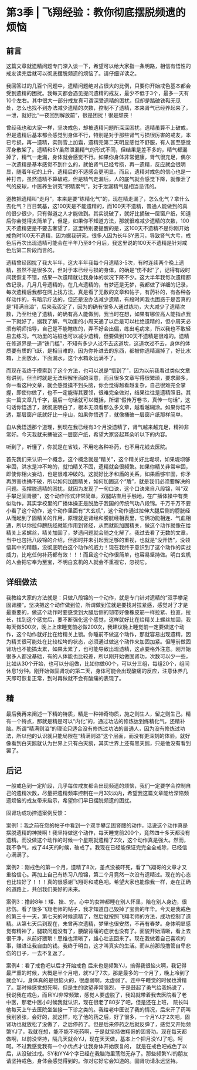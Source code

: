 # 第3季 | 飞翔经验：教你彻底摆脱频遗的烦恼

## 前言

这篇文章就遗精问题专门深入谈一下，希望可以给大家指一条明路，相信有悟性的戒友读完后就可以彻底摆脱频遗的烦恼了。请仔细详读之。

我回答过的几百个问题中，遗精问题绝对占很大的比例，只要你开始戒色基本都会受到遗精的困扰。我每天都会遇见提问遗精的戒友，最少不低于3个，最多一天有10个左右。其中很大一部分戒友真可谓深受遗精的困扰，但却是踏破铁鞋无觅处，怎么也找不到办法减少遗精的次数，控制不了遗精，本来肾气已经养起来了，一泄，就好比“一夜回到解放前”，很是困扰！很是颓丧！

曾经我也和大家一样，坚决戒色，却被遗精问题所深深困扰，遗精虽算不上破戒，但是遗精后基本都会感觉到身体不行，特别是对于那些肾气亏损很厉害的戒友，本已亏损，再一遗精，实则雪上加霜，遗精完第二天明显感觉不舒服，有人甚至感觉浑身散架了。遗精和SY虽然泄漏精气的形式不同，但结果是差不多的，精气都漏掉了，精气一走漏，身体就会感觉不行。如果你身体非常健康，肾气很充足，偶尔一次遗精是基本感觉不到什么的，就怕肾气已经亏损，再一遗精，反应就会很明显，随着年纪的上升，遗精后的不适感会更明显。而且，遗精对戒色的信心也是一种打击，虽然遗精不算破戒，但是精气走漏后，人的底气就会感觉下降，就像泄了气的皮球，中医养生讲究“积精累气”，对于泄漏精气是相当忌讳的。

道教把遗精叫“走丹”，本来是要“练精化气”的，现在精走漏了，怎么化气？拿什么去化气？百日筑基，这100天是不能遗精的，而100天不遗精，普通人能做到的真的很少很少，只有得道之人才能做到。其实说破了，就好比捅破一层窗户纸，知道后你会觉得太简单了，但是，如果你不知道方法，那就很难减少遗精的次数，100天不遗精更是不要去奢望了，这里特别要提醒的是，这100天不遗精不是你刚开始戒色时100天不遗精，因为据我研究，很多人因为长年SY恶习，导致肾气大亏，戒色后再次出现遗精可能会在半年乃至8个月后，我这里说的100天不遗精是针对戒色后第二阶段而言的。


遗精曾经困扰了我大半年，这大半年我每个月遗精3-5次，有时连续两个晚上遗精，虽然不是很多次，但对于本已经亏损的身体，的确是“伤不起”了，记得有段时间我恢复不错，结果一次遗精就让我身体的状况下降不少。这大半年我每次遗精都做记录，几月几号遗精的，在几点遗精的，有梦还是无梦，我都做了详细的记录，每次遗精后我都在网上找方法，真是看了无数的文章和帖子，有药补的，有各种各样动作的，有暗示疗法的，但还是没办法减少遗精，有段时间我也困惑于是否真的是“精满自溢”，后来我否定了，因为的确有很多人通过练功，大大减少了遗精次数，乃至杜绝了遗精，的确有高人能做到，我当时在想，如果有哪位高人能指点我一下就好了，据我了解，气功里的小周天通了以后是可以杜绝遗精的，但小周天必须有明师指导，自己是不能瞎练的，弄不好会出偏，练出毛病来，所以我也不敢轻易去练习。气功里的站桩也可以减少遗精，但要做到100天不遗精是很难的。遗精在修道界是一道“铁门槛”，不知有多少人过不去这道坎，这道坎过不去，身体的体质要有质的飞跃，是相当难的，因为你补进去的东西，都被你遗精漏掉了，好比水箱，上面放水，下面漏水，这个水箱永远满不了。

而现在我终于摸索到了这个方法，也可以说是“悟到了”，因为以前我看过类似文章有讲到，但当时就是无法理解里面的深意，而且很多文章写得很繁琐，要求颇多，你一看这种文章，就会感觉摸不到头脑，你会觉得越看越复杂，自己很难完全掌握，即使你做了，也不一定能得其要领，很难完全做对，结果往往是遗精照旧。其实一篇文章几千字，最后一句话就可以概括，所谓“假传万卷书，真传一句话”，这句话你悟透了，就彻底明白了，根本无须看那么多文章，越看越糊涂。如果你悟不透，那层窗户纸就好比一座山，如果你悟透了，就像捅破一层窗户纸那样简单。

自从我悟透那个道理，到现在我已经有3个月没遗精了，肾气越来越充足，精神非常好。今天我就来捅破这一层窗户纸，希望大家竖起耳朵听以下的内容。

听到了，听懂了，你就是在省钱，不用吃各种补药，也不用花钱去医院。

首先我们来认识一个概念，这个概念就是“精关”，这个精关好比堤坝，如果堤坝够牢固，洪水是冲不垮的，就怕精关不固，遗精就会很频繁。如果你精关非常牢固，即使你相火妄动，也是很难冲破的。这就好比矛和盾的关系，如果盾够牢固，你矛再厉害也捅不破，所以如何加固精关，如何加固这个“盾”，就是我们必须要解决的问题。我摆脱遗精的困扰，就因为发现了一句口诀，这个口诀来自八段锦，叫“双手攀足固肾腰”，这个动作形式非常简单，双腿站直用手触地，在广播体操中有类似动作，其实学校里的广播体操正是脱胎于我国的传统气功八段锦。千万千万不要小看了这个动作，这个动作里面有“大玄机”，这个动作通过拉伸大腿后侧的膀胱经从而起到了固精关的作用，原理就是肾经和膀胱经相表里，它俩功能相连、气血相通，所以你拉伸膀胱经就能作用到肾经，从而就能加固精关，做这个动作就像在给精关上紧螺丝，精关加固了，梦遗问题就会随之化解了。我过去看了无数的文章，当中也包括八段锦的介绍，但那时并未引起我足够的重视，也就是“没开悟”，没领悟其中的精髓，没彻底明白这个动作的威力！现在我终于意识到了这个动作的实战威力，比吃任何补药都有效！！！而且这个动作很简单，也容易坚持做。明白玄机的人会把它奉为至宝，不明白玄机的人就会不重视它，忽视它。

## 详细做法

我教给大家的方法就是：只做八段锦的一个动作，就是专门针对遗精的“双手攀足固肾腰”。坚决把这个动作做到位，所谓做到位就是要找对拉紧感，感觉对了才是最重要的，做这个动作时要感觉到大腿后侧的韧带好像橡皮筋一样拉紧、拉直，拉长，找到这个感觉后，要不断强化这个感觉，这样就好比在给精关上螺丝加固，我每天做500次，晚上上床睡觉前必做200次，我建议晚上睡觉前一定要做这个动作，这个动作就好比在给精关上锁。你睡前不做这个动作，那就容易出现遗精，因为精关很可能处在比较松垮的状态，必须通过做这个动作来加固加紧。但睡前做固肾功也不能搞太累，如果太累了，也可能导致出现遗精，这点要格外注意。刚开始很多人都没基础，有的人体能也比较差，所以刚开始做固肾功，次数可以少一些，比如从30个开始，也可以分组做，比如你做60个，可以分三组，每组20个，组间休息1分钟。刚开始做固肾功的第二天，身体可能会出现酸痛的反应，注意休养几天即可恢复正常，到时再做就不会有酸痛的表现了。

## 精

最后我再来阐述一下精的特质，精是一种神奇物质，施之则生人，留之则生己。精有一个特点，那就是精是可以“内化”的，通过功法的修炼达到练精化气，还精补脑。所谓“精满则溢”的理论只适合没有修炼过功法的普通人，因为没有修炼过功法，所以他的认识就只能局限在“精满则溢”这个层面，而没有更深刻的体验。就好像看到白天鹅就认为世界上只有白天鹅，其实世界上还有黑天鹅，只是他没有看到罢了。

## 后记

一般戒色到一定阶段，几乎每位戒友都会出现频遗的烦恼，我们一定要学会控制自己的遗精次数，尽量把遗精频率控制在一月3次以内，希望我这篇文章能给深陷频遗烦恼的戒友带来启示，希望你们早日摆脱频遗的困扰。

固肾功成功控遗案例反馈：

案例1：我之前在您的帖子中看到一个双手攀足固肾腰的动作，话说这个动作真是摆脱遗精的神技啊！我坚持做这个动作，每天睡觉前200个，竟然四十多天都没有遗精。而没做这个动作的时候一个星期就遗精了2次，这个动作真是强大。然而，我不争气，戒了44天的时候，破戒了。我现在已经能保证完完全全戒除，已经信心满满了。

案例2：刚戒色的第一个月，遗精了8次，差点没被吓死，看了飞翔哥的文章才又重拾信心。再加上自己有练习八段锦，第二个月竟然一次没有遗精过。现在的心态也比较好了！！！真的很感谢飞翔哥和戒色吧。希望大家也能像我一样，走在正确的道路上，共创我们美好的未来。

案例3：撸龄8年！矮、挫、穷。心中的女神都睡在别人怀里，陪在别人身边，很悲伤。看了很多飞翔老师的帖子，我才知道自己毁掉了宝贵的年华。今天是我戒色的第三十一天，第七天的时候遗精了，然后就按照飞翔老师的方法，成功控制了遗精。从第七天后到现在，未曾再次遗精，梦里也很安然，不再有春梦。身体明显感觉有精神了，腿软问题没有了，腰酸背痛的症状也没有了。面貌开始清晰，看上去很干净，从前好猥琐！思维也清晰了，雄心壮志回来了。现在我做着自己喜欢的事，赚进让我自由的钱。我终于明白，这才叫真实的生活。而从前那段撸管自卑悲伤的日子，一去不复返了。

案例4：看了戒色吧以后才开始戒色 后来也是频繁YJ，搞得我很恼火啊，我记得最严重的时候，大概是半个月吧，就YJ了7次，那是最多的一个月了，晚上冷到了就会YJ，身体真的是很恼火的，很虚弱啊，太虚弱了。连中午睡觉的时候也滑精了。那时候感觉想死啊，但是生的欲望非常强烈， 于是鼓起了勇气给我妈说了，我说我在戒色，而且YJ非常频繁，感觉人要虚脱了，我妈就带着我去医院看了老中医，那老中医小时候我就认识，现在很老了80岁了吧，但是还在上班， 院长叫他每天上午去医院坐坐接一下诊之类的。我给老中医说了我的情况，后来开了药叫我别紧张，会好的，就这样，吃了他的药之后，好了很多，一个月YJ才2次吧，固肾功也就放松了没做了，之后停药了。但是后来停药之后就反弹了，感觉又开始频繁YJ了，我就在想，能不能不吃药啊，于是就坚持做翔哥的固肾功。现在每天都做啊，以前没坚持，隔几天就会YJ，现在天天做，基本上个把月没YJ了吧。呵呵。不过我感觉我有一个小优点才让我身体开始恢复的， 就是在戒色吧戒色了以后，从没破过戒。SY和YY4个字已经在我脑海里荡然无存了。那些频繁YJ的朋友请坚持戒色，身体会感觉得到的。你对它好它会知道的。固肾功请永远坚持。

